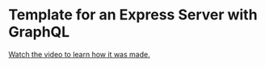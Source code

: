 # Template for an Express Server with GraphQL

[Watch the video to learn how it was made.](https://youtu.be/7C3rPbXmm44)
